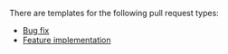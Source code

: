 There are templates for the following pull request types:
- [Bug fix](https://github.com/PyRectangle/GreyRectangle/blob/master/.github/PULL_REQUEST_TEMPLATE/Bug_fix.md)
- [Feature implementation](https://github.com/PyRectangle/GreyRectangle/blob/master/.github/PULL_REQUEST_TEMPLATE/Feature_implementation.md)
